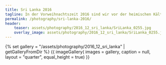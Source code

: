 ```yaml
---
title: Sri Lanka 2016
tagline: In der Vorweihnachtszeit 2016 sind wir vor der heimischen Kälte nach Sri Lanka geflohen.
permalink: /photography/sri-lanka-2016/
header:
    teaser: assets/photography/2016_12_sri_lanka/SriLanka_0255.jpg
    overlay_image: assets/photography/2016_12_sri_lanka/SriLanka_0255.jpg
---
```


{% set gallery = "/assets/photography/2016_12_sri_lanka" | getGalleryFromDir %}
{{ imageGallery(
    images = gallery,
    caption = null,
    layout = "quarter",
    equal_height = true) }}